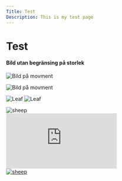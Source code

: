 ```yaml
---
Title: Test
Description: This is my test page
---
```


Test
======================

<h4>Bild utan begränsing på storlek</h4>

![Bild på movment](image/movement.jpg?w=400&h=400&q=50)

![Bild på movment](image/movement.jpg?w=400&h=400&q=50&sharpen&crop-to-fit&area=0,0,0,20)

![Leaf](image/leaf_256x256.png?h=250&w=50&stretch)
![Leaf](image/leaf_256x256.png?h=250&w=100&crop-to-fit)

<picture>
    <source media="(min-width: 668px)" srcset="%base_url%/image/bild1.jpg?q=60">
    <source media="(min-width: 376px)" srcset="%base_url%/image/bild1.jpg?w=667&q=60">
    <img src="%base_url%/image/bild1.jpg?w=375&q=60" alt="sheep">
</picture>

<div class="embed-container">
    <iframe src="https://www.youtube.com/embed/KedgG1rl3oM" frameborder="0" allowfullscreen></iframe>
</div>

<a href="%base_url%/image/bild2.jpg" target="_blank">
    <picture>
        <source media="(min-width: 668px)" srcset="%base_url%/image/bild2.jpg?q=60">
        <source media="(min-width: 376px)" srcset="%base_url%/image/bild2.jpg?w=667&q=60">
        <img src="%base_url%/image/bild2.jpg?w=375&q=60" alt="sheep">
    </picture>
</a>
